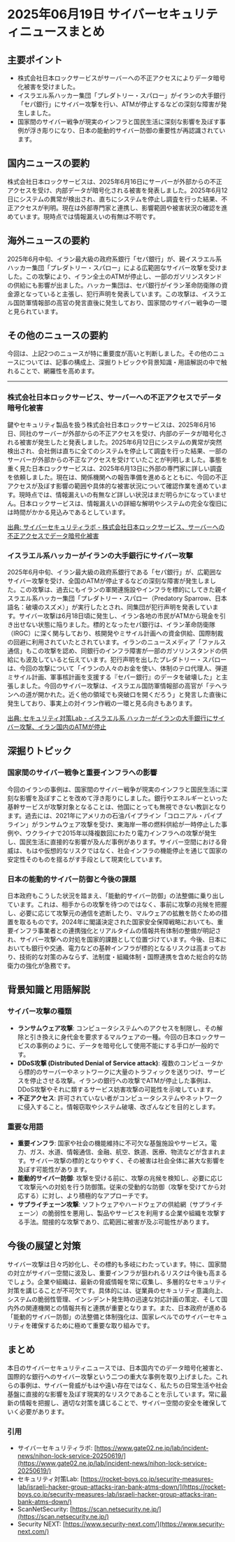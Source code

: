 # 2025年06月19日 サイバーセキュリティニュースまとめ

## 主要ポイント
* 株式会社日本ロックサービスがサーバーへの不正アクセスによりデータ暗号化被害を受けました。
* イスラエル系ハッカー集団「プレダトリー・スパロー」がイランの大手銀行「セパ銀行」にサイバー攻撃を行い、ATMが停止するなどの深刻な障害が発生しました。
* 国家間のサイバー戦争が現実のインフラと国民生活に深刻な影響を及ぼす事例が浮き彫りになり、日本の能動的サイバー防御の重要性が再認識されています。

## 国内ニュースの要約
株式会社日本ロックサービスは、2025年6月16日にサーバーが外部からの不正アクセスを受け、内部データが暗号化される被害を発表しました。2025年6月12日にシステムの異常が検出され、直ちにシステムを停止し調査を行った結果、不正アクセスが判明。現在は外部専門家と連携し、影響範囲や被害状況の確認を進めています。現時点では情報漏えいの有無は不明です。

## 海外ニュースの要約
2025年6月中旬、イラン最大級の政府系銀行「セパ銀行」が、親イスラエル系ハッカー集団「プレダトリー・スパロー」による広範囲なサイバー攻撃を受けました。この攻撃により、イラン全土のATMが停止し、一部のガソリンスタンドの供給にも影響が出ました。ハッカー集団は、セパ銀行がイラン革命防衛隊の資金源となっていると主張し、犯行声明を発表しています。この攻撃は、イスラエル国防軍情報部の高官の発言直後に発生しており、国家間のサイバー戦争の一環と見られています。

## その他のニュースの要約
今回は、上記2つのニュースが特に重要度が高いと判断しました。その他のニュースについては、記事の構成上、深掘りトピックや背景知識・用語解説の中で触れることで、網羅性を高めます。

---

### 株式会社日本ロックサービス、サーバーへの不正アクセスでデータ暗号化被害
鍵やセキュリティ製品を扱う株式会社日本ロックサービスは、2025年6月16日、同社のサーバーが外部からの不正アクセスを受け、内部のデータが暗号化される被害が発生したと発表しました。2025年6月12日にシステムの異常が突然検出され、会社側は直ちに全てのシステムを停止して調査を行った結果、一部のサーバーが外部からの不正なアクセスを受けていたことが判明しました。事態を重く見た日本ロックサービスは、2025年6月13日に外部の専門家に詳しい調査を依頼しました。現在は、関係機関への報告準備を進めるとともに、今回の不正アクセスが及ぼす影響の範囲や具体的な被害状況について確認作業を進めています。現時点では、情報漏えいの有無など詳しい状況はまだ明らかになっていません。日本ロックサービスは、情報漏えいの詳細な解明やシステムの完全な復旧には時間がかかる見込みであるとしています。

[出典: サイバーセキュリティラボ - 株式会社日本ロックサービス、サーバーへの不正アクセスでデータ暗号化被害](https://www.gate02.ne.jp/lab/incident-news/nihon-lock-service-20250619/)

### イスラエル系ハッカーがイランの大手銀行にサイバー攻撃
2025年6月中旬、イラン最大級の政府系銀行である「セパ銀行」が、広範囲なサイバー攻撃を受け、全国のATMが停止するなどの深刻な障害が発生しました。この攻撃は、過去にもイランの軍関連施設やインフラを標的にしてきた親イスラエル系ハッカー集団「プレダトリー・スパロー（Predatory Sparrow、日本語名：破壊のスズメ）」が実行したとされ、同集団が犯行声明を発表しています。サイバー攻撃は6月18日頃に発生し、イラン各地の市民がATMから現金を引き出せない状態に陥りました。標的となったセパ銀行は、イラン革命防衛隊（IRGC）に深く関与しており、核開発やミサイル計画への資金供給、国際制裁の回避に利用されていたとされています。イランのニュースメディア「ファルス通信」もこの攻撃を認め、同銀行のインフラ障害が一部のガソリンスタンドの供給にも波及していると伝えています。犯行声明を出したプレダトリー・スパローは、今回の攻撃について「イランの人々のお金を使い、体制のテロ代理人、弾道ミサイル計画、軍事核計画を支援する『セパー銀行』のデータを破壊した」と主張しました。今回のサイバー攻撃は、イスラエル国防軍情報部の高官が「テヘランへの道が開かれた。近く他の領域でも突破口を開くだろう」と発言した直後に発生しており、事実上の対イラン作戦の一環と見る向きもあります。

[出典: セキュリティ対策Lab - イスラエル系 ハッカーがイランの大手銀行にサイバー攻撃、イラン国内のATMが停止](https://rocket-boys.co.jp/security-measures-lab/israeli-hacker-group-attacks-iran-bank-atms-down/)

## 深掘りトピック
### 国家間のサイバー戦争と重要インフラへの影響
今回のイランの事例は、国家間のサイバー戦争が現実のインフラと国民生活に深刻な影響を及ぼすことを改めて浮き彫りにしました。銀行やエネルギーといった基幹サービスが攻撃対象となることは、他国にとっても無視できない教訓となります。過去には、2021年にアメリカの石油パイプライン「コロニアル・パイプライン」がランサムウェア攻撃を受け、東海岸一帯の燃料供給が一時停止した事例や、ウクライナで2015年以降複数回にわたり電力インフラへの攻撃が発生し、国民生活に直接的な影響が及んだ事例があります。サイバー空間における脅威は、もはや仮想的なリスクではなく、社会インフラの機能停止を通じて国家の安定性そのものを揺るがす手段として現実化しています。

### 日本の能動的サイバー防御と今後の課題
日本政府もこうした状況を踏まえ、「能動的サイバー防御」の法整備に乗り出しています。これは、相手からの攻撃を待つのではなく、事前に攻撃の兆候を把握し、必要に応じて攻撃元の通信を遮断したり、マルウェアの拡散を防ぐための措置を取るものです。2024年に閣議決定された国家安全保障戦略においても、重要インフラ事業者との連携強化とリアルタイムの情報共有体制の整備が明記され、サイバー攻撃への対処を国家的課題として位置づけています。今後、日本においても銀行や交通、電力などの基幹インフラが標的となるリスクは高まっており、技術的な対策のみならず、法制度・組織体制・国際連携を含めた総合的な防衛力の強化が急務です。

## 背景知識と用語解説
### サイバー攻撃の種類
*   **ランサムウェア攻撃**: コンピュータシステムへのアクセスを制限し、その解除と引き換えに身代金を要求するマルウェアの一種。今回の日本ロックサービスの事例のように、データを暗号化して使用不能にする手口が一般的です。
*   **DDoS攻撃 (Distributed Denial of Service attack)**: 複数のコンピュータから標的のサーバーやネットワークに大量のトラフィックを送りつけ、サービスを停止させる攻撃。イランの銀行への攻撃でATMが停止した事例は、DDoS攻撃やそれに類するサービス妨害攻撃の可能性を示唆しています。
*   **不正アクセス**: 許可されていない者がコンピュータシステムやネットワークに侵入すること。情報窃取やシステム破壊、改ざんなどを目的とします。

### 重要な用語
*   **重要インフラ**: 国家や社会の機能維持に不可欠な基盤施設やサービス。電力、ガス、水道、情報通信、金融、航空、鉄道、医療、物流などが含まれます。サイバー攻撃の標的となりやすく、その被害は社会全体に甚大な影響を及ぼす可能性があります。
*   **能動的サイバー防御**: 攻撃を受ける前に、攻撃の兆候を検知し、必要に応じて攻撃元への対処を行う防御策。従来の受動的な防御（攻撃を受けてから対応する）に対し、より積極的なアプローチです。
*   **サプライチェーン攻撃**: ソフトウェアやハードウェアの供給網（サプライチェーン）の脆弱性を悪用し、製品やサービスを利用する企業や組織を攻撃する手法。間接的な攻撃であり、広範囲に被害が及ぶ可能性があります。

## 今後の展望と対策
サイバー攻撃は日々巧妙化し、その標的も多岐にわたっています。特に、国家間の対立がサイバー空間に波及し、重要インフラが狙われるリスクは今後も高まるでしょう。企業や組織は、最新の脅威情報を常に収集し、多層的なセキュリティ対策を講じることが不可欠です。具体的には、従業員のセキュリティ意識向上、システムの脆弱性管理、インシデント発生時の迅速な対応計画の策定、そして国内外の関連機関との情報共有と連携が重要となります。また、日本政府が進める「能動的サイバー防御」の法整備と体制強化は、国家レベルでのサイバーセキュリティを確保するために極めて重要な取り組みです。

## まとめ
本日のサイバーセキュリティニュースでは、日本国内でのデータ暗号化被害と、国際的な銀行へのサイバー攻撃という二つの重大な事例を取り上げました。これらの事例は、サイバー脅威がもはや遠い存在ではなく、私たちの日常生活や社会基盤に直接的な影響を及ぼす現実的なリスクであることを示しています。常に最新の情報を把握し、適切な対策を講じることで、サイバー空間の安全を確保していく必要があります。

### 引用
*   サイバーセキュリティラボ: [https://www.gate02.ne.jp/lab/incident-news/nihon-lock-service-20250619/](https://www.gate02.ne.jp/lab/incident-news/nihon-lock-service-20250619/)
*   セキュリティ対策Lab: [https://rocket-boys.co.jp/security-measures-lab/israeli-hacker-group-attacks-iran-bank-atms-down/](https://rocket-boys.co.jp/security-measures-lab/israeli-hacker-group-attacks-iran-bank-atms-down/)
*   ScanNetSecurity: [https://scan.netsecurity.ne.jp/](https://scan.netsecurity.ne.jp/)
*   Security NEXT: [https://www.security-next.com/](https://www.security-next.com/)

